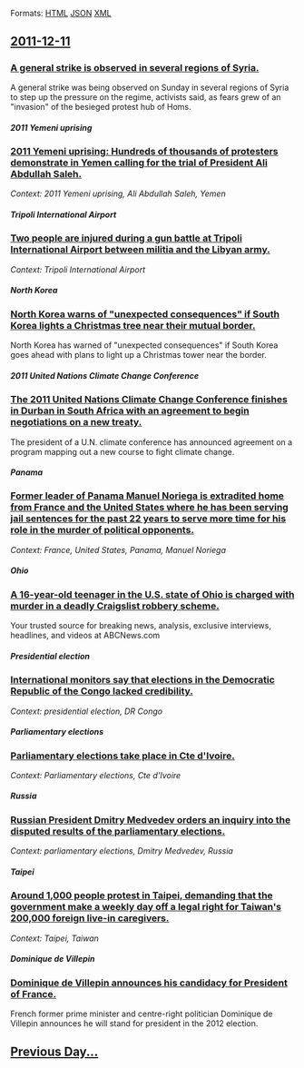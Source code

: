 
Formats: [HTML](2011/12/11/index.html)  [JSON](2011/12/11/index.json)  [XML](2011/12/11/index.xml)  

## [2011-12-11](/news/2011/12/11/index.md)

##### 
### [A general strike is observed in several regions of Syria. ](/news/2011/12/11/a-general-strike-is-observed-in-several-regions-of-syria.md)
A general strike was being observed on Sunday in several regions of Syria to step up the pressure on the regime, activists said, as fears grew of an &#034;invasion&#034; of the besieged protest hub of Homs.

##### 2011 Yemeni uprising
### [2011 Yemeni uprising: Hundreds of thousands of protesters demonstrate in Yemen calling for the trial of President Ali Abdullah Saleh. ](/news/2011/12/11/2011-yemeni-uprising-hundreds-of-thousands-of-protesters-demonstrate-in-yemen-calling-for-the-trial-of-president-ali-abdullah-saleh.md)
_Context: 2011 Yemeni uprising, Ali Abdullah Saleh, Yemen_

##### Tripoli International Airport
### [Two people are injured during a gun battle at Tripoli International Airport between militia and the Libyan army.](/news/2011/12/11/two-people-are-injured-during-a-gun-battle-at-tripoli-international-airport-between-militia-and-the-libyan-army.md)
_Context: Tripoli International Airport_

##### North Korea
### [North Korea warns of "unexpected consequences" if South Korea lights a Christmas tree near their mutual border. ](/news/2011/12/11/north-korea-warns-of-unexpected-consequences-if-south-korea-lights-a-christmas-tree-near-their-mutual-border.md)
North Korea has warned of &quot;unexpected consequences&quot; if South Korea goes ahead with plans to light up a Christmas tower near the border.

##### 2011 United Nations Climate Change Conference
### [The 2011 United Nations Climate Change Conference finishes in Durban in South Africa with an agreement to begin negotiations on a new treaty. ](/news/2011/12/11/the-2011-united-nations-climate-change-conference-finishes-in-durban-in-south-africa-with-an-agreement-to-begin-negotiations-on-a-new-treaty.md)
The president of a U.N. climate conference has announced agreement on a program mapping out a new course to fight climate change.

##### Panama
### [Former leader of Panama Manuel Noriega is extradited home from France and the United States where he has been serving jail sentences for the past 22 years to serve more time for his role in the murder of political opponents. ](/news/2011/12/11/former-leader-of-panama-manuel-noriega-is-extradited-home-from-france-and-the-united-states-where-he-has-been-serving-jail-sentences-for-the.md)
_Context: France, United States, Panama, Manuel Noriega_

##### Ohio
### [A 16-year-old teenager in the U.S. state of Ohio is charged with murder in a deadly Craigslist robbery scheme.](/news/2011/12/11/a-16-year-old-teenager-in-the-u-s-state-of-ohio-is-charged-with-murder-in-a-deadly-craigslist-robbery-scheme.md)
Your trusted source for breaking news, analysis, exclusive interviews, headlines, and videos at ABCNews.com

##### Presidential election
### [International monitors say that elections in the Democratic Republic of the Congo lacked credibility. ](/news/2011/12/11/international-monitors-say-that-elections-in-the-democratic-republic-of-the-congo-lacked-credibility.md)
_Context: presidential election, DR Congo_

##### Parliamentary elections
### [Parliamentary elections take place in Cte d'Ivoire. ](/news/2011/12/11/parliamentary-elections-take-place-in-cote-d-ivoire.md)
_Context: Parliamentary elections, Cte d'Ivoire_

##### Russia
### [Russian President Dmitry Medvedev orders an inquiry into the disputed results of the parliamentary elections. ](/news/2011/12/11/russian-president-dmitry-medvedev-orders-an-inquiry-into-the-disputed-results-of-the-parliamentary-elections.md)
_Context: parliamentary elections, Dmitry Medvedev, Russia_

##### Taipei
### [Around 1,000 people protest in Taipei, demanding that the government make a weekly day off a legal right for Taiwan's 200,000 foreign live-in caregivers. ](/news/2011/12/11/around-1-000-people-protest-in-taipei-demanding-that-the-government-make-a-weekly-day-off-a-legal-right-for-taiwan-s-200-000-foreign-live-i.md)
_Context: Taipei, Taiwan_

##### Dominique de Villepin
### [Dominique de Villepin announces his candidacy for President of France. ](/news/2011/12/11/dominique-de-villepin-announces-his-candidacy-for-president-of-france.md)
French former prime minister and centre-right politician Dominique de Villepin announces he will stand for president in the 2012 election.

## [Previous Day...](/news/2011/12/10/index.md)

